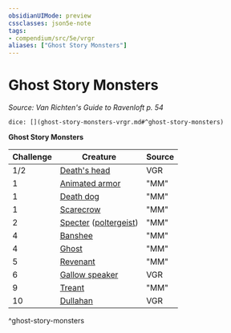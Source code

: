 ```yaml
---
obsidianUIMode: preview
cssclasses: json5e-note
tags:
- compendium/src/5e/vrgr
aliases: ["Ghost Story Monsters"]
---
```

# Ghost Story Monsters
*Source: Van Richten's Guide to Ravenloft p. 54* 

`dice: [](ghost-story-monsters-vrgr.md#^ghost-story-monsters)`

**Ghost Story Monsters**

| Challenge | Creature | Source |
|-----------|----------|--------|
| 1/2 | [Death's head](/2-Mechanics/CLI/bestiary/undead/deaths-head-vrgr.md) | VGR |
| 1 | [Animated armor](/2-Mechanics/CLI/bestiary/construct/animated-armor.md) | "MM" |
| 1 | [Death dog](/2-Mechanics/CLI/bestiary/monstrosity/death-dog.md) | "MM" |
| 1 | [Scarecrow](/2-Mechanics/CLI/bestiary/construct/scarecrow.md) | "MM" |
| 2 | [Specter](/2-Mechanics/CLI/bestiary/undead/specter.md) ([poltergeist](/2-Mechanics/CLI/bestiary/undead/poltergeist.md)) | "MM" |
| 4 | [Banshee](/2-Mechanics/CLI/bestiary/undead/banshee.md) | "MM" |
| 4 | [Ghost](/2-Mechanics/CLI/bestiary/undead/ghost.md) | "MM" |
| 5 | [Revenant](/2-Mechanics/CLI/bestiary/undead/revenant.md) | "MM" |
| 6 | [Gallow speaker](/2-Mechanics/CLI/bestiary/undead/gallows-speaker-vrgr.md) | VGR |
| 9 | [Treant](/2-Mechanics/CLI/bestiary/plant/treant.md) | "MM" |
| 10 | [Dullahan](/2-Mechanics/CLI/bestiary/undead/dullahan-vrgr.md) | VGR |
^ghost-story-monsters